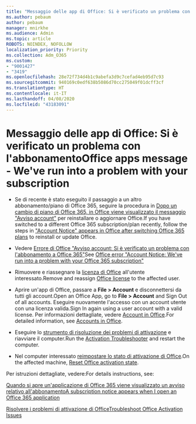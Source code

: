 ```yaml
---
title: "Messaggio delle app di Office: Si è verificato un problema con l'abbonamento"
ms.author: pebaum
author: pebaum
manager: mnirkhe
ms.audience: Admin
ms.topic: article
ROBOTS: NOINDEX, NOFOLLOW
localization_priority: Priority
ms.collection: Adm_O365
ms.custom:
- "9001427"
- "3419"
ms.openlocfilehash: 28e72f734d4b1c9abefa3d9c7cefad4eb95d7c93
ms.sourcegitcommit: 940169c0edf638b5086d70cc275049f01dcff3cf
ms.translationtype: HT
ms.contentlocale: it-IT
ms.lasthandoff: 04/08/2020
ms.locfileid: "43183091"
---
```

# <a name="office-apps-message---weve-run-into-a-problem-with-your-subscription"></a><span data-ttu-id="337ea-102">Messaggio delle app di Office: Si è verificato un problema con l'abbonamento</span><span class="sxs-lookup"><span data-stu-id="337ea-102">Office apps message - We've run into a problem with your subscription</span></span>

- <span data-ttu-id="337ea-103">Se di recente è stato eseguito il passaggio a un altro abbonamento/piano di Office 365, seguire la procedura in [Dopo un cambio di piano di Office 365, in Office viene visualizzato il messaggio "Avviso account"](https://support.office.com/article/-account-notice-appears-in-office-after-switching-office-365-plans-857dc33a-1efc-4ce7-ac3f-ef616314e27d) per reinstallare o aggiornare Office.</span><span class="sxs-lookup"><span data-stu-id="337ea-103">If you have switched to a different Office 365 subscription/plan recently, follow the steps in ["Account Notice" appears in Office after switching Office 365 plans](https://support.office.com/article/-account-notice-appears-in-office-after-switching-office-365-plans-857dc33a-1efc-4ce7-ac3f-ef616314e27d) to reinstall or update Office.</span></span>

- <span data-ttu-id="337ea-104">Vedere [Errore di Office "Avviso account: Si è verificato un problema con l'abbonamento a Office 365"](https://support.office.com/article/office-error-account-notice-we-ve-run-into-a-problem-with-your-office-365-subscription-17f71ecb-f53c-4f3d-ae18-7230ca1594c1)</span><span class="sxs-lookup"><span data-stu-id="337ea-104">See [Office error "Account Notice: We've run into a problem with your Office 365 subscription"](https://support.office.com/article/office-error-account-notice-we-ve-run-into-a-problem-with-your-office-365-subscription-17f71ecb-f53c-4f3d-ae18-7230ca1594c1)</span></span>

- <span data-ttu-id="337ea-105">Rimuovere e riassegnare la [licenza di Office](https://docs.microsoft.com/office365/admin/subscriptions-and-billing/assign-licenses-to-users?view=o365-worldwide#assign-licenses-to-one-user) all'utente interessato.</span><span class="sxs-lookup"><span data-stu-id="337ea-105">Remove and reassign [Office license](https://docs.microsoft.com/office365/admin/subscriptions-and-billing/assign-licenses-to-users?view=o365-worldwide#assign-licenses-to-one-user) to the affected user.</span></span> 

- <span data-ttu-id="337ea-106">Aprire un'app di Office, passare a **File > Account** e disconnettersi da tutti gli account.</span><span class="sxs-lookup"><span data-stu-id="337ea-106">Open an Office App, go to **File > Account** and Sign Out of all accounts.</span></span> <span data-ttu-id="337ea-107">Eseguire nuovamente l'accesso con un account utente con una licenza valida.</span><span class="sxs-lookup"><span data-stu-id="337ea-107">Sign In again using a user account with a valid license.</span></span> <span data-ttu-id="337ea-108">Per informazioni dettagliate, vedere [Account in Office](https://support.office.com/article/accounts-in-office-628ea040-f265-49de-b986-be09c3ebf8a9?ui=en-US&rs=en-GB&ad=GB).</span><span class="sxs-lookup"><span data-stu-id="337ea-108">For detailed information, see [Accounts in Office](https://support.office.com/article/accounts-in-office-628ea040-f265-49de-b986-be09c3ebf8a9?ui=en-US&rs=en-GB&ad=GB).</span></span>

- <span data-ttu-id="337ea-109">Eseguire lo [strumento di risoluzione dei problemi di attivazione](https://aka.ms/SARA-OfficeActivation-Alchemy) e riavviare il computer.</span><span class="sxs-lookup"><span data-stu-id="337ea-109">Run the [Activation Troubleshooter](https://aka.ms/SARA-OfficeActivation-Alchemy) and restart the computer.</span></span>

- <span data-ttu-id="337ea-110">Nel computer interessato [reimpostare lo stato di attivazione di Office](https://techcommunity.microsoft.com/t5/Office-365-ProPlus/Reset-Office-365-ProPlus-activation-state/td-p/331632).</span><span class="sxs-lookup"><span data-stu-id="337ea-110">On the affected machine, [Reset Office activation state](https://techcommunity.microsoft.com/t5/Office-365-ProPlus/Reset-Office-365-ProPlus-activation-state/td-p/331632).</span></span>

<span data-ttu-id="337ea-111">Per istruzioni dettagliate, vedere:</span><span class="sxs-lookup"><span data-stu-id="337ea-111">For details instructions, see:</span></span> 

[<span data-ttu-id="337ea-112">Quando si apre un'applicazione di Office 365 viene visualizzato un avviso relativo all'abbonamento</span><span class="sxs-lookup"><span data-stu-id="337ea-112">A subscription notice appears when I open an Office 365 application</span></span>](https://support.office.com/article/a-subscription-notice-appears-when-i-open-an-office-365-application-4cabe32c-f594-4c0e-9191-3d3ade10cceb)

[<span data-ttu-id="337ea-113">Risolvere i problemi di attivazione di Office</span><span class="sxs-lookup"><span data-stu-id="337ea-113">Troubleshoot Office Activation Issues</span></span>](https://support.office.com/article/unlicensed-product-and-activation-errors-in-office-0d23d3c0-c19c-4b2f-9845-5344fedc4380)
